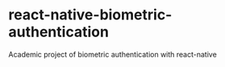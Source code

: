 # react-native-biometric-authentication
Academic project of biometric authentication with react-native
